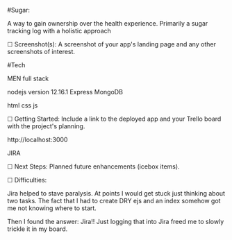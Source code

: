 



#Sugar:

A way to gain ownership over the health experience.  Primarily a sugar tracking log with a holistic approach 


☐ Screenshot(s): A screenshot of your app's landing page and any other screenshots of interest.

#Tech

MEN full stack

nodejs version 12.16.1
Express
MongoDB


html
css
js


☐ Getting Started: Include a link to the deployed app and your Trello board with the project's planning.

http://localhost:3000

JIRA

☐ Next Steps: Planned future enhancements (icebox items).

☐ Difficulties:

Jira helped to stave paralysis. At points I would get stuck just thinking about two tasks. The fact that I had to create DRY ejs and an index somehow got me not knowing where to start.

Then I found the answer: Jira!! Just logging that into Jira freed me to slowly trickle it in my board.
